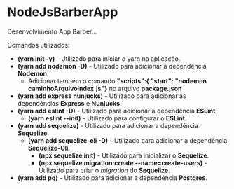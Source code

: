 # NodeJsBarberApp

Desenvolvimento App Barber...

Comandos utilizados:

- **(yarn init -y)** - Utilizado para iniciar o yarn na aplicação.
- **(yarn add nodemon -D)** - Utilizado para adicionar a dependência
  **Nodemon**.
  - Adicionar também o comando **"scripts":{ "start": "nodemon
    caminhoArquivoIndex.js"}** no arquivo **package.json**
- **(yarn add express nunjucks)** - Utilizado para adicionar as dependências
  **Express** e **Nunjucks**.
- **(yarn add eslint -D)** - Utilizado para adicionar a dependência **ESLint**.
  - **(yarn eslint --init)** - Utilizado para configurar o **ESLint**.
- **(yarn add sequelize)** - Utilizado para adicionar a dependência
  **Sequelize**.
  - **(yarn add sequelize-cli -D)** - Utilizado para adicionar a dependência
    **Sequelize-Cli**.
    - **(npx sequelize init)** - Utilizado para inicializar o **Sequelize**.
    - **(npx sequelize migration:create --name=create-users)** - Utilizado para
      criar o _migration_ do **Sequelize**.
- **(yarn add pg)** - Utilizado para adicionar a dependência **Postgres**.

